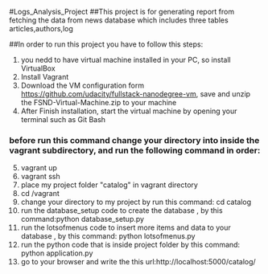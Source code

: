#Logs_Analysis_Project
##This project is  for generating report from fetching the data  from news database which includes three tables articles,authors,log

##In order to run this project you have to follow this steps:
1. you nedd to have virtual machine installed in your PC, so install VirtualBox
2. Install Vagrant
3. Download the VM configuration  form https://github.com/udacity/fullstack-nanodegree-vm, save and unzip the FSND-Virtual-Machine.zip to your machine
4. After Finish installation, start the virtual machine by opening your terminal such as Git Bash

### before run this command change your directory into inside the vagrant subdirectory, and run the following command in order:
5. vagrant up
6. vagrant ssh
7. place my project folder "catalog" in vagrant directory
8. cd /vagrant
9. change your directory to my project by run this command: cd catalog
10. run the database_setup code to create the database , by this command:python database_setup.py
11. run the lotsofmenus code to insert more items and data to your database , by this command: python lotsofmenus.py
12. run the python code that is inside project folder by this command: python application.py
13. go to your browser and write the this url:http://localhost:5000/catalog/



